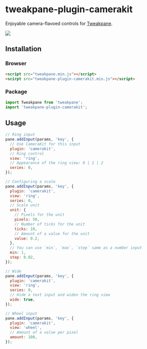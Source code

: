 # tweakpane-plugin-camerakit
Enjoyable camera-flavoed controls for [Tweakpane].

![](https://user-images.githubusercontent.com/602961/111609726-edcd0e80-881d-11eb-9ebc-6d0102fb5bc5.jpg)


## Installation


### Browser
```html
<script src="tweakpane.min.js"></script>
<scirpt src="tweakpane-plugin-camerakit.min.js"></script>
```


### Package
```js
import Tweakpane from 'tweakpane';
import 'tweakpane-plugin-camerakit';
```



## Usage
```js
// Ring input
pane.addInput(params, 'key', {
  // Use CameraKit for this input
  plugin: 'camerakit',
  // Ring control
  view: 'ring',
  // Appearance of the ring view: 0 | 1 | 2
  series: 0,
});
```

```js
// Configuring a scale
pane.addInput(params, 'key', {
  plugin: 'camerakit',
  view: 'ring',
  series: 0,
  // Scale unit
  unit: {
    // Pixels for the unit
    pixels: 50,
    // Number of ticks for the unit
    ticks: 10,
    // Amount of a value for the unit
    value: 0.2,
  },
  // You can use `min`, `max`, `step` same as a number input
  min: 1,
  step: 0.02,
});
```

```js
// Wide
pane.addInput(params, 'key', {
  plugin: 'camerakit',
  view: 'ring',
  series: 0,
  // Hide a text input and widen the ring view
  wide: true,
});
```

```js
// Wheel input
pane.addInput(params, 'key', {
  plugin: 'camerakit',
  view: 'wheel',
  // Amount of a value per pixel
  amount: 100,
});
```


[tweakpane]: https://github.com/cocopon/tweakpane/
